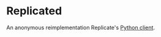 
# Replicated

An anonymous reimplementation Replicate's [Python client](https://github.com/replicate/replicate-python).
